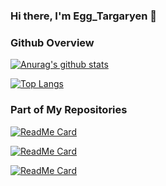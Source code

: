 ### Hi there, I'm Egg_Targaryen 👋
### Github Overview

[![Anurag's github stats](https://github-readme-stats.vercel.app/api?username=dzxrly&count_private=true&show_icons=true&theme=vue&include_all_commits=true)](https://github.com/dzxrly)

[![Top Langs](https://github-readme-stats.vercel.app/api/top-langs/?username=dzxrly&layout=compact&theme=vue)](https://github.com/dzxrly)

### Part of My Repositories

[![ReadMe Card](https://github-readme-stats.vercel.app/api/pin/?username=dzxrly&repo=BFVStatus&theme=vue)](https://github.com/dzxrly/BFVStatus)

[![ReadMe Card](https://github-readme-stats.vercel.app/api/pin/?username=dzxrly&repo=MHWIBDmgCalculator&theme=vue)](https://github.com/dzxrly/MHWIBDmgCalculator)

[![ReadMe Card](https://github-readme-stats.vercel.app/api/pin/?username=dzxrly&repo=mhst2factor&theme=vue)]([https://github.com/DavidZhang73/Daty](https://github.com/dzxrly/mhst2factor))
